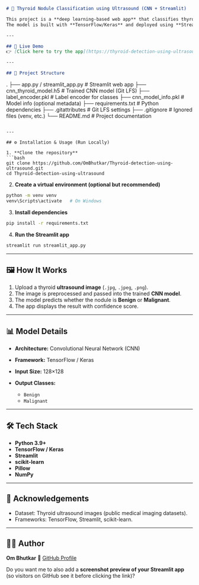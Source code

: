 ```markdown
# 🧠 Thyroid Nodule Classification using Ultrasound (CNN + Streamlit)

This project is a **deep learning-based web app** that classifies thyroid nodules as **Benign** or **Malignant** using ultrasound images.  
The model is built with **TensorFlow/Keras** and deployed using **Streamlit**.

---

## 🚀 Live Demo
👉 [Click here to try the app](https://thyroid-detection-using-ultrasound-axvaqx8bxkfa72yjpxnj7h.streamlit.app/)

---

## 📂 Project Structure
```

.
├── app.py / streamlit\_app.py   # Streamlit web app
├── cnn\_thyroid\_model.h5        # Trained CNN model (Git LFS)
├── label\_encoder.pkl           # Label encoder for classes
├── cnn\_model\_info.pkl          # Model info (optional metadata)
├── requirements.txt            # Python dependencies
├── .gitattributes              # Git LFS settings
├── .gitignore                  # Ignored files (venv, etc.)
└── README.md                   # Project documentation

````

---

## ⚙️ Installation & Usage (Run Locally)

1. **Clone the repository**  
```bash
git clone https://github.com/OmBhutkar/Thyroid-detection-using-ultrasound.git
cd Thyroid-detection-using-ultrasound
````

2. **Create a virtual environment (optional but recommended)**

```bash
python -m venv venv
venv\Scripts\activate   # On Windows
```

3. **Install dependencies**

```bash
pip install -r requirements.txt
```

4. **Run the Streamlit app**

```bash
streamlit run streamlit_app.py
```

---

## 🖼️ How It Works

1. Upload a thyroid **ultrasound image** (`.jpg`, `.jpeg`, `.png`).
2. The image is preprocessed and passed into the trained **CNN model**.
3. The model predicts whether the nodule is **Benign** or **Malignant**.
4. The app displays the result with confidence score.

---

## 📊 Model Details

* **Architecture:** Convolutional Neural Network (CNN)
* **Framework:** TensorFlow / Keras
* **Input Size:** 128×128
* **Output Classes:**

  * `Benign`
  * `Malignant`

---

## 🛠️ Tech Stack

* **Python 3.9+**
* **TensorFlow / Keras**
* **Streamlit**
* **scikit-learn**
* **Pillow**
* **NumPy**

---

## 🙌 Acknowledgements

* Dataset: Thyroid ultrasound images (public medical imaging datasets).
* Frameworks: TensorFlow, Streamlit, scikit-learn.

---

## 👨‍💻 Author

**Om Bhutkar**
📌 [GitHub Profile](https://github.com/OmBhutkar)

Do you want me to also add a **screenshot preview of your Streamlit app** (so visitors on GitHub see it before clicking the link)?
```
